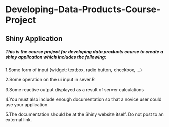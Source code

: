 # Developing-Data-Products-Course-Project

## Shiny Application

##### This is the course project for developing data products course to create a shiny application which includes the following:

1.Some form of input (widget: textbox, radio button, checkbox, ...)

2.Some operation on the ui input in sever.R

3.Some reactive output displayed as a result of server calculations

4.You must also include enough documentation so that a novice user could use your application.

5.The documentation should be at the Shiny website itself. Do not post to an external link.
